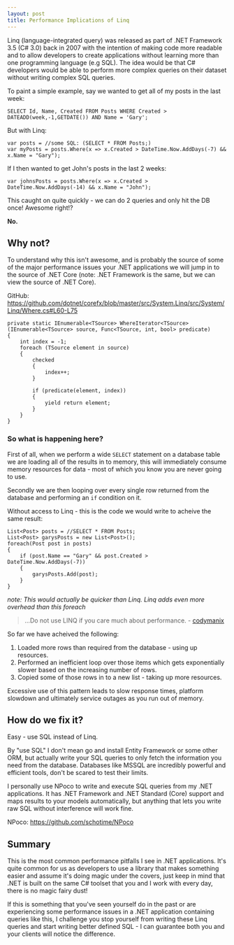 ```yaml
---
layout: post
title: Performance Implications of Linq
---
```


Linq (language-integrated query) was released as part of .NET Framework 3.5 (C# 3.0) back in 2007 with the intention of making code more readable and to allow developers to create applications without learning more than one programming language (e.g SQL). The idea would be that C# developers would be able to perform more complex queries on their dataset without writing complex SQL queries.

To paint a simple example, say we wanted to get all of my posts in the last week:

    SELECT Id, Name, Created FROM Posts WHERE Created > DATEADD(week,-1,GETDATE()) AND Name = 'Gary';

But with Linq:

    var posts = //some SQL: (SELECT * FROM Posts;)
    var myPosts = posts.Where(x => x.Created > DateTime.Now.AddDays(-7) && x.Name = "Gary");
If I then wanted to get John's posts in the last 2 weeks:

    var johnsPosts = posts.Where(x => x.Created > DateTime.Now.AddDays(-14) && x.Name = "John");

This caught on quite quickly - we can do 2 queries and only hit the DB once! Awesome right!?

**No.**

## Why not?
To understand why this isn't awesome, and is probably the source of some of the major performance issues your .NET applications we will jump in to the source of .NET Core (note: .NET Framework is the same, but we can view the source of .NET Core).

GitHub: https://github.com/dotnet/corefx/blob/master/src/System.Linq/src/System/Linq/Where.cs#L60-L75

    private static IEnumerable<TSource> WhereIterator<TSource>(IEnumerable<TSource> source, Func<TSource, int, bool> predicate)
    {
        int index = -1;
        foreach (TSource element in source)
        {
            checked
            {
                index++;
            }

            if (predicate(element, index))
            {
                yield return element;
            }
        }
    }
### So what is happening here?
First of all, when we perform a wide `SELECT` statement on a database table we are loading all of the results in to memory, this will immediately consume memory resources for data - most of which you know you are never going to use.

Secondly we are then looping over every single row returned from the database and performing an `if` condition on it.

Without access to Linq - this is the code we would write to acheive the same result:

    List<Post> posts = //SELECT * FROM Posts;
    List<Post> garysPosts = new List<Post>();
    foreach(Post post in posts)
    {
	    if (post.Name == "Gary" && post.Created > DateTime.Now.AddDays(-7))
	    {
		    garysPosts.Add(post);
		}
	}
    
*note: This would actually be quicker than Linq. Linq adds even more overhead than this foreach*

> ...Do not use LINQ if you care much about performance. - [codymanix](https://stackoverflow.com/a/3156074/179450)

So far we have acheived the following:

 1. Loaded more rows than required from the database - using up resources.
 2. Performed an inefficient loop over those items which gets exponentially slower based on the increasing number of rows.
 3. Copied some of those rows in to a new list - taking up more resources.

Excessive use of this pattern leads to slow response times, platform slowdown and ultimately service outages as you run out of memory.

## How do we fix it?

Easy - use SQL instead of Linq.

By "use SQL" I don't mean go and install Entity Framework or some other ORM, but actually write your SQL queries to only fetch the information you need from the database. Databases like MSSQL are incredibly powerful and efficient tools, don't be scared to test their limits.

I personally use NPoco to write and execute SQL queries from my .NET applications. It has .NET Framework and .NET Standard (Core) support and maps results to your models automatically, but anything that lets you write raw SQL without interference will work fine.

NPoco: https://github.com/schotime/NPoco

## Summary

This is the most common performance pitfalls I see in .NET applications. It's quite common for us as developers to use a library that makes something easier and assume it's doing magic under the covers, just keep in mind that .NET is built on the same C# toolset that you and I work with every day, there is no magic fairy dust!

If this is something that you've seen yourself do in the past or are experiencing some performance issues in a .NET application containing queries like this, I challenge you stop yourself from writing these Linq queries and start writing better defined SQL - I can guarantee both you and your clients will notice the difference.

